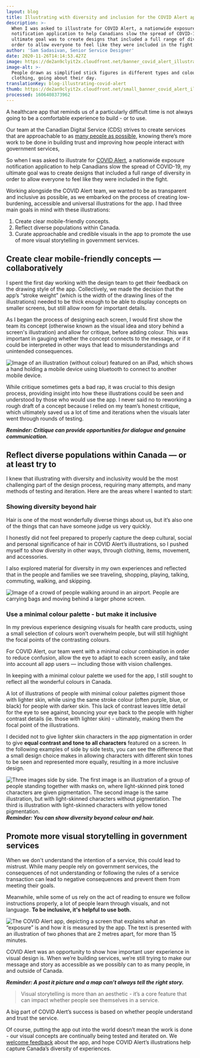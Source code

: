 ```yaml
---
layout: blog
title: Illustrating with diversity and inclusion for the COVID Alert app
description: >-
  When I was asked to illustrate for COVID Alert, a nationwide exposure
  notification application to help Canadians slow the spread of COVID-19, my
  ultimate goal was to create designs that included a full range of diversity in
  order to allow everyone to feel like they were included in the fight. 
author: 'Sam Sadasivan, Senior Service Designer'
date: 2020-11-26T14:14:53.427Z
image: https://de2an9clyit2x.cloudfront.net/banner_covid_alert_illustration_7da49c6dc3.jpg
image-alt: >-
  People drawn as simplified stick figures in different types and coloured
  clothing, going about their day. 
translationKey: blog-illustrating-covid-alert
thumb: https://de2an9clyit2x.cloudfront.net/small_banner_covid_alert_illustration_7da49c6dc3.jpg
processed: 1606408373962
---
```

A healthcare app that reminds us of a particularly difficult time is not always going to be a comfortable experience to build - or to use. 

Our team at the Canadian Digital Service (CDS) strives to create services that are approachable to as [many people as possible](https://digital.canada.ca/2020/10/02/building-an-effective-exposure-notification-service-like-covid-alert/), knowing there’s more work to be done in building trust and improving how people interact with government services, 

So when I was asked to illustrate for [COVID Alert](https://www.canada.ca/en/public-health/services/diseases/coronavirus-disease-covid-19/covid-alert.html), a nationwide exposure notification application to help Canadians slow the spread of COVID-19, my ultimate goal was to create designs that included a full range of diversity in order to allow everyone to feel like they were included in the fight.  

Working alongside the COVID Alert team, we wanted to be as transparent and inclusive as possible, as we embarked on the process of creating low-burdening, accessible and universal illustrations for the app. I had three main goals in mind with these illustrations: 

1. Create clear mobile-friendly concepts. 
2. Reflect diverse populations within Canada.
3. Curate approachable and credible visuals in the app to promote the use of more visual storytelling in government services. 

## Create clear mobile-friendly concepts — collaboratively

I spent the first day working with the design team to get their feedback on the drawing style of the app. Collectively, we made the decision that the app’s “stroke weight” (which is the width of the drawing lines of the illustrations) needed to be thick enough to be able to display concepts on smaller screens, but still allow room for important details. 

As I began the process of designing each screen, I would first show the team its concept (otherwise known as the visual idea and story behind a screen's illustration) and allow for critique, before adding colour. This was important in gauging whether the concept connects to the message, or if it could be interpreted in other ways that lead to misunderstandings and unintended consequences.

![Image of an illustration (without colour) featured on an iPad, which shows a hand holding a mobile device using bluetooth to connect to another mobile device.](https://de2an9clyit2x.cloudfront.net/covid_alert_illustration1_42b9139b04.jpg)

While critique sometimes gets a bad rap, it was crucial to this design process, providing insight into how these illustrations could be seen and understood by those who would use the app. I never said no to reworking a rough draft of a concept because I relied on my team’s honest critique, which ultimately saved us a lot of time and iterations when the visuals later went through rounds of testing.

***Reminder: Critique can provide opportunities for dialogue and genuine communication.*** 

## Reflect diverse populations within Canada — or at least try to

I knew that illustrating with diversity and inclusivity would be the most challenging part of the design process, requiring many attempts, and many methods of testing and iteration. Here are the areas where I wanted to start: 

### Showing diversity beyond hair

Hair is one of the most wonderfully diverse things about us, but it’s also one of the things that can have someone judge us very quickly. 

I honestly did not feel prepared to properly capture the deep cultural, social and personal significance of hair in COVID Alert’s illustrations, so I pushed myself to show diversity in other ways, through clothing, items, movement, and accessories. 

I also explored material for diversity in my own experiences and reflected that in the people and families we see traveling, shopping, playing, talking, commuting, walking, and skipping.

![Image of a crowd of people walking around in an airport. People are carrying bags and moving behind a larger phone screen.](https://de2an9clyit2x.cloudfront.net/covid_alert_illustration2_aa1499dea8.jpg)

### Use a minimal colour palette - but make it inclusive

In my previous experience designing visuals for health care products, using a small selection of colours won’t overwhelm people, but will still highlight the focal points of the contrasting colours. 

For COVID Alert, our team went with a minimal colour combination in order to reduce confusion, allow the eye to adapt to each screen easily, and take into account all app users — including those with vision challenges.  

In keeping with a minimal colour palette we used for the app, I still sought to reflect all the wonderful colours in Canada. 

A lot of illustrations of people with minimal colour palettes pigment those with lighter skin, while using the same stroke colour (often purple, blue, or black) for people with darker skin. This lack of contrast leaves little detail for the eye to see against, bouncing your eye back to the people with higher contrast details (ie. those with lighter skin) - ultimately, making them the focal point of the illustrations. 

I decided not to give lighter skin characters in the app pigmentation in order to give **equal contrast and tone to all characters** featured on a screen. In the following examples of side by side tests, you can see the difference that a small design choice makes in allowing characters with different skin tones to be seen and represented more equally, resulting in a more inclusive design. 

![Three images side by side. The first image is an illustration of a group of people standing together with masks on, where light-skinned pink toned characters are given pigmentation. The second image is the same illustration, but with light-skinned characters without pigmentation. The third is illustration with light-skinned characters with yellow toned pigmentation.](https://de2an9clyit2x.cloudfront.net/covid_alert_illustration3_4c71e0d32d.png)
***Reminder: You can show diversity beyond colour and hair.*** 

## Promote more visual storytelling in government services

When we don't understand the intention of a service, this could lead to mistrust. While many people rely on government services, the consequences of not understanding or following the rules of a service transaction can lead to negative consequences and prevent them from meeting their goals. 

Meanwhile, while some of us rely on the act of reading to ensure we follow instructions properly, a lot of people learn through visuals, and not language.  **To be inclusive, it's helpful to use both.** 

![The COVID Alert app, depicting a screen that explains what an “exposure” is and how it is measured by the app. The text is presented with an illustration of two phones that are 2 metres apart, for more than 15 minutes.](https://de2an9clyit2x.cloudfront.net/covid_alert_illustration4_en_86cfb6fad1.jpg)

COVID Alert was an opportunity to show how important user experience in visual design is. When we’re building services, we’re still trying to make our message and story as accessible as we possibly can to as many people, in and outside of Canada.

***Reminder: A post it picture and a map can’t always tell the right story.*** 

> Visual storytelling is more than an aesthetic - it’s a core feature that can impact whether people see themselves in a service. 

A big part of COVID Alert’s success is based on whether people understand and trust the service.

Of course, putting the app out into the world doesn’t mean the work is done - our visual concepts are continually being tested and iterated on. We [welcome feedback](mailto:CDS-SNC@tbs-sct.gc.ca) about the app, and hope COVID Alert’s illustrations help capture Canada’s diversity of experiences.


